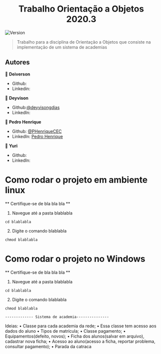 <h1 align="center">Trabalho Orientação a Objetos 2020.3</h1>
<p>
  <img alt="Version" src="https://img.shields.io/badge/version-0.1.0-blue.svg?cacheSeconds=2592000" />
</p>

> Trabalho para a disciplina de Orientação a Objetos que consiste na implementação de um sistema de academias


## Autores

👤 **Deiverson**

* Github: 
* Linkedin: 


👤 **Deyvison**

* Github:[@deyvisongdias](https://github.com/deyvisongdias)
* LinkedIn: 

👤 **Pedro Henrique**

* Github: [@PHenriqueCEC](https://github.com/PHenriqueCEC)
* LinkedIn: [Pedro Henrique](https://www.linkedin.com/in/pedro-henrique-77baa01a9/)

👤 **Yuri**

* Github: 
* LinkedIn:






# Como rodar o projeto em ambiente linux
** Certifique-se de bla bla bla **

1. Navegue até a pasta blablabla
```
cd blablabla
```

2. Digite o comando blablabla 
```
chmod blablabla
```

# Como rodar o projeto no Windows
** Certifique-se de bla bla bla **

1. Navegue até a pasta blablabla
```
cd blablabla
```

2. Digite o comando blablabla 
```
chmod blablabla
```



	------------- Sistema de academia---------------
Ideias:
• Classe para cada academia da rede;
• Essa classe tem acesso aos dados do aluno
• Tipos de matrícula;
• Classe pagamento;
• Equipamentos(defeito, novos);
• Ficha dos alunos(salvar em arquivo), cadastrar nova ficha;
• Acesso ao aluno(acesso a ficha, reportar problema, consultar pagamento);
• Parada da catraca
